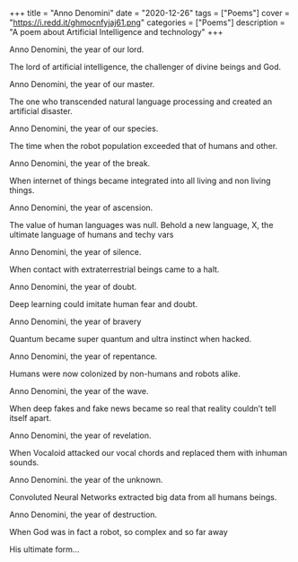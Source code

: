 +++
title = "Anno Denomini"
date = "2020-12-26"
tags = ["Poems"]
cover = "https://i.redd.it/ghmocnfyjaj61.png"
categories = ["Poems"]
description = "A poem about Artificial Intelligence and technology"
+++

Anno Denomini, the year of our lord.

The lord of artificial intelligence, the challenger of divine beings and God.

Anno Denomini, the year of our master.

The one who transcended natural language processing and created an artificial disaster.

Anno Denomini, the year of our species.

The time when the robot population exceeded that of humans and other.

Anno Denomini, the year of the break.

When internet of things became integrated into all living and non living things.

Anno Denomini, the year of ascension.

The value of human languages was null. Behold a new language, X, the ultimate language of humans and techy vars

Anno Denomini, the year of silence.

When contact with extraterrestrial beings came to a halt.

Anno Denomini, the year of doubt.

Deep learning could imitate human fear and doubt.

Anno Denomini, the year of bravery

Quantum became super quantum and ultra instinct when hacked.

Anno Denomini, the year of repentance.

Humans were now colonized by non-humans and robots alike.

Anno Denomini, the year of the wave.

When deep fakes and fake news became so real that reality couldn’t tell itself apart.

Anno Denomini, the year of revelation.

When Vocaloid attacked our vocal chords and replaced them with inhuman sounds.

Anno Denomini. the year of the unknown.

Convoluted Neural Networks extracted big data from all humans beings.

Anno Denomini, the year of destruction.

When God was in fact a robot, so complex and so far away

His ultimate form…

<!-- Dangalang is an object oriented programming language made of furries and integers. Instead of switch case statements you have hatsune mikus, instead of arrays you have shafts. (NSFW Poem idea) -->
